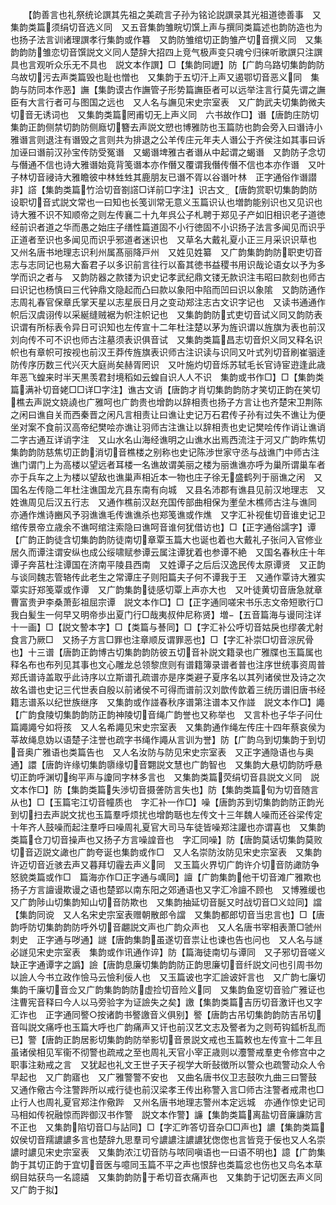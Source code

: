 <!-- { "loadSidebar": true } -->
　　【韵善言也礼祭统论譔其先祖之美疏言子孙为铭论説譔录其光祖道徳善事　又集韵类篇须绢切音选义同　又五音集韵雏睆切馔上声与撰同类篇述也韵防造也为也扬子法言训诸理譔孝行集韵或作篹　又韵防雏绾切正韵雏产切音撰义同　又集韵韵防雏恋切音馔説文义同人楚辞大招四上竞气极声变只魂兮归徕听歌譔只注譔具也言观听众乐无不具也　説文本作譔】□【集韵同讈】防【广韵乌路切集韵韵防乌故切污去声类篇毁也耻也憎也　又集韵于五切汗上声又遏鄂切音恶义同　集韵与防同本作恶】譕【集韵谟古作譕管子形势篇譕臣者可以远举注言行莫先谓之譕臣有大言行者可与图国之远也　又人名与譕见宋史宗室表　又广韵武夫切集韵微夫切音无诱词也　又集韵类篇罔甫切无上声义同　六书故作□】谮【唐韵庄防切集韵正韵侧禁切韵防侧廕切簪去声説文愬也博雅防也玉篇防也韵会旁入曰谮诗小雅谮言则退注有谮毁之言则共为排退之公羊传庄元年夫人谮公于齐侯注如其事曰诉加诬曰谮前汉孙宝传防受冤谮　又蝎谮埤雅古者谮从中起谓之蝎谮　又韵防子念切与僭通不信也诗大雅谮始竟背笺谮本亦作僭又覆谓我僭传僭不信也本亦作谮　又叶子林切音祲诗大雅瞻彼中林甡甡其鹿朋友已谮不胥以谷谮叶林　正字通俗作谮譛非】譗【集韵类篇竹洽切音劄譗□详前□字注】识古文【唐韵赏职切集韵韵防设职切音式説文常也一曰知也长笺训常无意义玉篇识认也増韵能别识也又见识也诗大雅不识不知顺帝之则左传襄二十九年呉公子札聘于郑见子产如旧相识老子道徳经前识者道之华而愚之始庄子缮性篇道固不小行徳固不小识扬子法言多闻见而识乎正道者至识也多闻见而识乎邪道者迷识也　又草名大戴礼夏小正三月采识识草也　又州名唐书地理志识利州属髙丽降戸州　又姓见姓纂　又广韵集韵韵防职吏切音志与志同记也易大畜君子以多识前言往行以畜其徳书益稷书用识哉论语女以予为多学而识之者与　又韵防器之款镂为识史记孝武纪鼎文镂无款识注韦昭曰款刻也师古曰识记也杨慎曰三代钟鼎文隐起而凸曰款以象阳中陷而凹曰识以象隂　又韵防通作志周礼春官保章氏掌天星以志星辰日月之变动郑注志古文识字记也　又读书通通作帜后汉虞诩传以采綖缝贼裾为帜注帜记也　又集韵韵防式吏切音试义同又韵防表识谓有所标表令异日可识知也左传宣十二年杜注楚以茅为旌识谓以旌旗为表也前汉刘向传不可不识也师古注墓须表识俱音试　又集韵类篇昌志切音炽义同又释名识帜也有章帜可按视也前汉王莽传旌旗表识师古注识读与识同又叶式列切音刷崔骃逹防传序历数三代兴灭大庭尚矣赫胥罔识　又叶施灼切音烁苏轼毛长官诗宦逰逢此歳年恶飞蝗来时半天黒羡君封境稻如云蝗自识人人不识　集韵或书作□】□【集韵类篇满补切音姥□□详□字注】谯古文诮【唐韵才肖切集韵韵防才笑切正韵在笑切樵去声説文娆譊也广雅呵也广韵贵也增韵以辞相责也扬子方言让也齐楚宋卫荆陈之闲曰谯自关而西秦晋之闲凡言相责让曰谯让史记万石君传子孙有过失不谯让为便坐对案不食前汉高帝纪樊哙亦谯让羽师古注谯让以辞相责也史记樊哙传作诮让谯诮二字古通互详诮字注　又山水名山海经谯明之山谯水出焉西流注于河又广韵昨焦切集韵韵防慈焦切正韵消切音樵楼之别称也史记陈渉世家守丞与战谯门中师古注谯门谓门上为高楼以望远者耳楼一名谯故谓美丽之楼为丽谯谯亦呼为巢所谓巢车者亦于兵车之上为楼以望敌也谯巢声相近本一物也庄子徐无盛鹤列于丽谯之闲　又国名左传隐二年杜注谯国龙亢县东南有向城　又县名沛郡有谯县见前汉地理志　又姓谯周见后汉五行志　又通作樵前汉赵充国传部曲相保为壍垒木樵师古注与谯同　亦通作燋诗豳风予羽谯谯毛传谯谯杀也郑笺谯或作燋　又字汇补视隹切音谁史记卫绾传景帝立歳余不谯呵绾注索隐曰谯呵音谁何犹借访也】□【正字通俗譳字】谭【广韵正韵徒含切集韵韵防徒南切章覃玉篇大也诞也着也大戴礼子张问入官修业居久而谭注谓安纵也成公绥啸赋参谭云属注谭犹着也参谭不絶　又国名春秋庄十年谭子奔莒杜注谭国在济南平陵县西南　又姓谭子之后后汉逸民传太原谭贤　又正韵与谈同魏志管辂传此老生之常谭庄子则阳篇夫子何不谭我于王　又通作覃诗大雅实覃实訏郑笺覃或作谭　又广韵集韵徒感切覃上声亦大也　又叶徒黄切音唐急就章曹富贵尹李桑萧彭祖屈宗谭　説文本作□】□【正字通同嗟宋书乐志文帝短歌行□我白髪生一何早又明帝歩出夏门行□哉夷叔仲尼称贤】増【五音篇海与谩同注详十一画】□【説文謺本字】□【类篇与諅同】□【字汇补公呼切音姑戾也缪袭尤射食言乃厥□　又扬子方言□罪也注章顺反谓罪恶也】□【字汇补崇□切音淙尻骨也】十三谱【唐韵正韵博古切集韵韵防彼五切音补説文籍录也广雅牒也玉篇属也释名布也布列见其事也文心雕龙总领黎庶则有谱籍簿录谱者普也注序世统事资周普郑氏谱诗盖取乎此诗序以立斯谱孔疏谱亦是序类避子夏序名以其列诸侯世及诗之次故名谱也史记三代世表自殷以前诸侯不可得而谱前汉刘歆传歆着三统历谱旧唐书经籍志谱系以纪世族继序　又集韵或作諩春秋序谱第注谱本又作諩　説文本作□】譝【广韵食陵切集韵韵防正韵神陵切音绳广韵誉也又称举也　又言朴也子华子问仕篇譝譝兮如将孩　又人名希譝见宋史宗室表　又集韵通作绳左传庄十四年蔡哀侯为莘故绳息妫以语楚子注誉也疏字书绳作譝从言训为誉】防【广韵乌到切集韵于到切音奥广雅语也类篇告也　又人名汝防与防见宋史宗室表　又正字通隐语也与奥通】譞【唐韵许缘切集韵隳缘切音翾説文慧也广韵智也　又集韵大悬切韵防呼悬切正韵呼渊切绚平声与讂同字林多言也　又集韵类篇荧绢切音县説文义同　説文本作□】防【集韵类篇失渉切音摄詟防言失也】防【集韵类篇旬为切音随言从也】□【玉篇宅江切音幢质也　字汇补一作□】噪【唐韵苏到切集韵韵防正韵光到切扫去声説文扰也玉篇羣呼烦扰也增韵聒也左传文十三年魏人噪而还谷梁传定十年齐人鼓噪而起注羣呼曰噪周礼夏官大司马车徒皆噪郑注讙也亦谓喜也　又集韵类篇仓刀切音操声也又扬子方言噪諻音也　字汇同噪】防【唐韵莫话切集韵莫败切音迈説文譀也广韵夸诞也集韵或作□　又人名崇防汝防见宋史宗室表　又集韵许迈切音近骇去声又暮拜切霾去声义同　又玉篇火界切广韵许介切音防譀防争怒貌类篇或作□　篇海亦作□正字通与噧同】譠【广韵集韵他干切音滩广雅欺也扬子方言譠谩欺谩之语也楚郢以南东阳之郊通语也又字汇冷譠不顾也　又博雅缓也　又广韵陟山切集韵知山切音防欺也　又集韵抽延切音脠又时战切音□义竝同】譡【集韵同谠　又人名宋史宗室表赠朝散郎令譡　又集韵都郎切音当忠言也】□【唐韵呼防切集韵韵防呼外切音翽説文声也广韵众声也　又人名唐书宰相表萧□虢州刺史　正字通与哕通】譢【唐韵集韵虽遂切音祟让也谏也告也问也　又人名与譢必譢见宋史宗室表　集韵或作讯通作谇】防【篇海徒南切与谭同　又子邪切音嗟义缺正字通谭字之譌】譣【唐韵息廉切集韵韵防正韵思廉切音纤説文问也引周书勿以譣人今书立政作憸马云憸利佞人也　又玉篇诐也字汇譣诐奸言也　又广韵七廉切集韵千廉切音佥又广韵集韵韵防虚捡切音险义同　又集韵鱼窆切音验广雅证也注曹宪音释曰今人以马旁验字为证譣失之矣】譤【集韵类篇吉历切音激讦也又字汇诈也　正字通同譥○按诸韵书譥譤音义俱别】譥【唐韵古吊切集韵韵防吉吊切音叫説文痛呼也玉篇大呼也广韵痛声又讦也前汉艺文志及譥者为之则苟钩鈲析乱而已】警【唐韵正韵居影切集韵韵防举影切音景説文戒也玉篇敕也左传宣十二年且虽诸侯相见军衞不彻警也疏戒之至也周礼天官小宰正歳则以灋警戒羣吏令修宫中之职事注勑戒之言　又犹起也礼文王世子天子视学大昕鼔徴所以警众也疏警动众人令早起也　又广韵寤也　又广雅警警不安也　又曲名唐书仪卫志鼓吹九曲三曰警鼓　又通作儆古今注警跸所以戒行徒也前汉梁孝王传出称警入言□师古注警者戒肃也□止行人也周礼夏官郑注作儆跸　又州名唐书地理志警州本定远城　亦通作惊史记司马相如传祝融惊而跸御汉书作警　説文本作警】譧【集韵类篇离盐切音廉譧防言不正也　又集韵陷切音□与詀同】□【字汇昨答切音杂□□声也】譨【集韵类篇奴侯切音羺譨譨多言也楚辞九思羣司兮譨譨注譨譨犹偬偬也言皆竞于佞也又人名崇譨时譨见宋史宗室表　又集韵浓江切音防与哝同嗔语也一曰语不明也】譩【广韵集韵于其切正韵于宜切音医与噫同玉篇不平之声也恨辞也类篇忿也伤也又鸟名本草纲目姑获鸟一名譩譆　又集韵韵防于希切音衣痛声也　又集韵于记切医去声义同　又广韵于拟】

